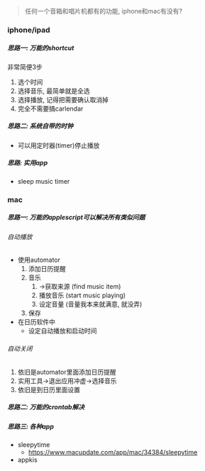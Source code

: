 > 任何一个音箱和唱片机都有的功能,  iphone和mac有没有?



### iphone/ipad

##### 思路一: 万能的shortcut

非常简便3步

1. 选个时间
2. 选择音乐, 最简单就是全选
3. 选择播放, 记得把需要确认取消掉
4. 完全不需要搞carlendar

##### 思路二: 系统自带的时钟

- 可以用定时器(timer)停止播放

##### 思路: 实用app

- sleep music timer





### mac

##### 思路一: 万能的applescript可以解决所有类似问题

###### 自动播放

- 使用automator
  1. 添加日历提醒
  2. 音乐
     1. ->获取来源 (find music item)
     2. 播放音乐 (start music playing)
     3. 设定音量 (音量我本来就满意, 就没弄)
  3. 保存
- 在日历软件中
  - 设定自动播放和启动时间

###### 自动关闭

1. 依旧是automator里面添加日历提醒
2. 实用工具->退出应用冲虚->选择音乐
3. 依旧是到日历里面设置

##### 思路二: 万能的crontab解决

##### 思路三: 各种app

- sleepytime
  - https://www.macupdate.com/app/mac/34384/sleepytime
- appkis

